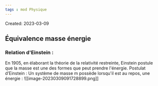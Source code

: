 ```yaml
---
tags : mod Physique
---
```

Created: 2023-03-09

## Équivalence masse énergie

### **Relation d'Einstein** :
En 1905, en élaborant la théorie de la relativité restreinte, Einstein postule que la masse est une des formes que peut prendre l'énergie. Postulat d’Einstein : Un système de masse m possède lorsqu'il est au repos, une
énergie :
![[image-20230309091728899.png]]


